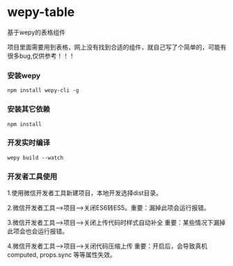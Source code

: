 # wepy-table
基于wepy的表格组件

项目里面需要用到表格，网上没有找到合适的组件，就自己写了个简单的，可能有很多bug,仅供参考！！！

### 安装wepy
```
npm install wepy-cli -g 
```
### 安装其它依赖
```
npm install
```
### 开发实时编译
```
wepy build --watch
```
### 开发者工具使用

1.使用微信开发者工具新建项目，本地开发选择dist目录。

2.微信开发者工具-->项目-->关闭ES6转ES5。重要：漏掉此项会运行报错。

3.微信开发者工具-->项目-->关闭上传代码时样式自动补全 重要：某些情况下漏掉此项会也会运行报错。

4.微信开发者工具-->项目-->关闭代码压缩上传 重要：开启后，会导致真机computed, props.sync 等等属性失效。